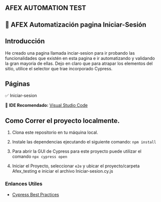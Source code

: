 ## AFEX AUTOMATION TEST

## 🤖 AFEX Automatización pagina Iniciar-Sesión

## Introducción

He creado una pagina llamada inciar-sesion para ir probando las funcionalidades que existén en esta pagina e ir automatizando y validando la gran mayoria de ellas. Dejo en claro que para atrapar los elementos del sitio, utilice el selector que trae incorporado Cypress.

## Páginas

✅ Iniciar-sesion

🔹 **IDE Recomendado:** [Visual Studio Code](https://code.visualstudio.com/)

## Como Correr el proyecto localmente.

1. Clona este repositorio en tu máquina local.

2. Instale las dependencias ejecutando el siguiente comando: `npm install`

3. Para abrir la GUI de Cypress para este proyecto puede utilizar el comando `npx cypress open`

4. Iniciar el Proyecto, seleccionar `e2e` y ubicar el proyecto/carpeta Afex_testing e iniciar el archivo Iniciar-sesion.cy.js


### Enlances Utiles 

- [Cypress Best Practices](https://docs.cypress.io/guides/references/best-practices)





